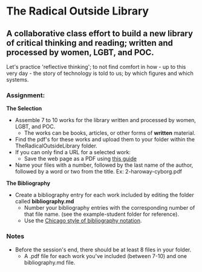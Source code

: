 # The Radical Outside Library

## A collaborative class effort to build a new library of critical thinking and reading; written and processed by women, LGBT, and POC.

Let's practice 'reflective thinking'; to not find comfort in how - up to this very day - the story of technology is told to us; by which figures and which systems.

### Assignment:

**The Selection**
- Assemble 7 to 10 works for the library written and processed by women, LGBT, and POC.
  - The works can be books, articles, or other forms of **written** material.
- Find the pdf's for these works and upload them to your folder within the TheRadicalOutsideLibrary folder.
- If you can only find a URL for a selected work:
  - Save the web page as a PDF using [this guide](https://www.digitaltrends.com/computing/how-to-save-a-webpage-as-a-pdf/)
- Name your files with a number, followed by the last name of the author, followed by a word or two from the title. Ex: 2-haroway-cyborg.pdf

**The Bibliography**
- Create a bibliography entry for each work included by editing the folder called **bibliography.md**
  - Number your bibliography entries with the corresponding number of that file name. (see the example-student folder for reference).
  - Use the [Chicago style of bibliography notation](http://www.chicagomanualofstyle.org/tools_citationguide/citation-guide-1.html).


### Notes
- Before the session's end, there should be at least 8 files in your folder.
  - A .pdf file for each work you've included (between 7-10) and one bibliography.md file.
